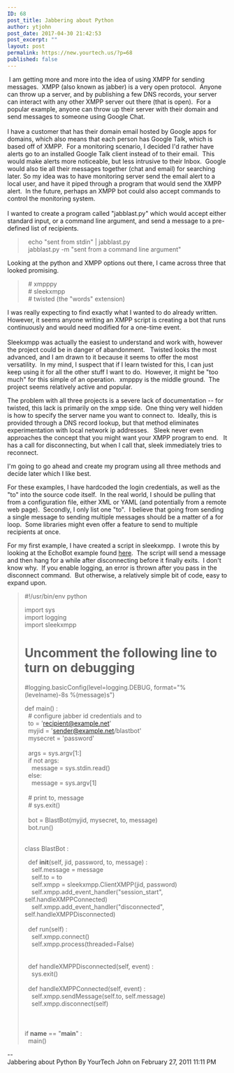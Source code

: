 ```yaml
---
ID: 68
post_title: Jabbering about Python
author: ytjohn
post_date: 2017-04-30 21:42:53
post_excerpt: ""
layout: post
permalink: https://new.yourtech.us/?p=68
published: false
---
```

 I am getting more and more into the idea of using XMPP for sending
messages.  XMPP (also known as jabber) is a very open protocol.  Anyone
can throw up a server, and by publishing a few DNS records, your server
can interact with any other XMPP server out there (that is open).  For a
popular example, anyone can throw up their server with their domain and
send messages to someone using Google Chat.  
     
I have a customer that has their domain email hosted by Google apps for
domains, which also means that each person has Google Talk, which is
based off of XMPP.  For a monitoring scenario, I decided I'd rather have
alerts go to an installed Google Talk client instead of to their email. 
This would make alerts more noticeable, but less intrusive to their
Inbox.  Google would also tie all their messages together (chat and
email) for searching later. So my idea was to have monitoring server
send the email alert to a local user, and have it piped through a
program that would send the XMPP alert.  In the future, perhaps an XMPP
bot could also accept commands to control the monitoring system.  
      
I wanted to create a program called "jabblast.py" which would accept
either standard input, or a command line argument, and send a message to
a pre-defined list of recipients.  
  

>   echo "sent from stdin" | jabblast.py  
>   jabblast.py -m "sent from a command line argument"

  
Looking at the python and XMPP options out there, I came across three
that looked promising.    
  

>   # xmpppy  
>   # sleekxmpp  
>   # twisted (the "words" extension)

  
I was really expecting to find exactly what I wanted to do already
written.  However, it seems anyone writing an XMPP script is creating a
bot that runs continuously and would need modified for a one-time
event.  
      
Sleekxmpp was actually the easiest to understand and work with, however
the project could be in danger of abandonment.   Twisted looks the most
advanced, and I am drawn to it because it seems to offer the most
versatility.  In my mind, I suspect that if I learn twisted for this, I
can just keep using it for all the other stuff I want to do.  However,
it might be "too much" for this simple of an operation.  xmpppy is the
middle ground.  The project seems relatively active and popular.    
  
The problem with all three projects is a severe lack of documentation --
for twisted, this lack is primarily on the xmpp side.  One thing very
well hidden is how to specify the server name you want to connect to. 
Ideally, this is provided through a DNS record lookup, but that method
eliminates experimentation with local network ip addresses.   Sleek
never even approaches the concept that you might want your XMPP program
to end.   It has a call for disconnecting, but when I call that, sleek
immediately tries to reconnect.  
  
I'm going to go ahead and create my program using all three methods and
decide later which I like best.  
  
For these examples, I have hardcoded the login credentials, as well as
the "to" into the source code itself.  In the real world, I should be
pulling that from a configuration file, either XML or YAML (and
potentially from a remote web page).  Secondly, I only list one "to".  I
believe that going from sending a single message to sending multiple
messages should be a matter of a for loop.  Some libraries might even
offer a feature to send to multiple recipients at once.  
  
For my first example, I have created a script in sleekxmpp.  I wrote
this by looking at the EchoBot example found [here][].  The script will
send a message and then hang for a while after disconnecting before it
finally exits.  I don't know why.  If you enable logging, an error is
thrown after you pass in the disconnect command.  But otherwise, a
relatively simple bit of code, easy to expand upon.  
  

> #!/usr/bin/env python  
>   
> import sys  
> import logging  
> import sleekxmpp  
>   
>   
> # Uncomment the following line to turn on debugging  
> #logging.basicConfig(level=logging.DEBUG, format="%(levelname)-8s
> %(message)s")  
>   
> def main() :   
>   # configure jabber id credentials and to  
>   to = 'recipient@example.net'  
>   myjid = 'sender@example.net/blastbot'  
>   mysecret = 'password'  
>     
>   args = sys.argv[1:]  
>   if not args:  
>     message = sys.stdin.read()  
>   else:  
>     message = sys.argv[1]  
>     
>   # print to, message  
>   # sys.exit()  
>     
>   bot = BlastBot(myjid, mysecret, to, message)  
>   bot.run()   
>     
>   
> class BlastBot :   
>   
>   def __init__(self, jid, password, to, message) :   
>     self.message = message  
>     self.to = to  
>     self.xmpp = sleekxmpp.ClientXMPP(jid, password)   
>     self.xmpp.add_event_handler("session_start",
> self.handleXMPPConnected)  
>     self.xmpp.add_event_handler("disconnected",
> self.handleXMPPDisconnected)  
>       
>   def run(self) :  
>     self.xmpp.connect()   
>     self.xmpp.process(threaded=False)   
>       
>       
>   def handleXMPPDisconnected(self, event) :  
>     sys.exit()  
>       
>   def handleXMPPConnected(self, event) :  
>     self.xmpp.sendMessage(self.to, self.message)  
>     self.xmpp.disconnect(self)  
>       
>       
>           
> if __name__ == "__main__" :  
>   main()

  
--  
Jabbering about Python By YourTech John on February 27, 2011 11:11 PM

  [here]: https://github.com/remko/xmpp-tdg/tree/master/code/EchoBot
